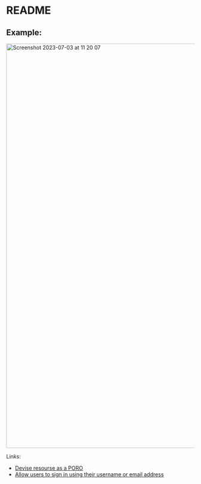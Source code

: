 # README

## Example:

<img width="1083" alt="Screenshot 2023-07-03 at 11 20 07" src="https://github.com/mersen1/devise-playground/assets/12909125/c0d94507-0db3-430b-82e0-7dd3c14f1604">


Links:
* [Devise resourse as a PORO](https://4trabes.com/2012/10/31/remote-authentication-with-devise/)
* [Allow users to sign in using their username or email address](https://github.com/heartcombo/devise/wiki/How-To:-Allow-users-to-sign-in-using-their-username-or-email-address)
